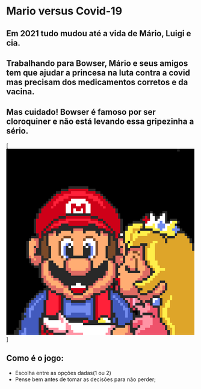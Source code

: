 # Mario versus Covid-19

## Em 2021 tudo mudou até a vida de Mário, Luigi e cia.
## Trabalhando para Bowser, Mário e seus amigos tem que ajudar a princesa na luta contra a covid mas precisam dos medicamentos corretos e da vacina.
## Mas cuidado! Bowser é famoso por ser cloroquiner e não está levando essa gripezinha a sério.



[![Markdown](https://raw.githubusercontent.com/natfontanesi/JogoResilia/main/gif.gif)]
    
## Como é o jogo:  
- Escolha entre as opções dadas(1 ou 2)  
- Pense bem antes de tomar as decisões para não perder;

